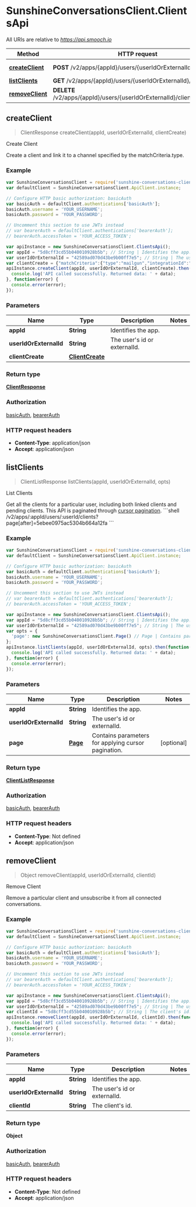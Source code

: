 # SunshineConversationsClient.ClientsApi

All URIs are relative to *https://api.smooch.io*

Method | HTTP request | Description
------------- | ------------- | -------------
[**createClient**](ClientsApi.md#createClient) | **POST** /v2/apps/{appId}/users/{userIdOrExternalId}/clients | Create Client
[**listClients**](ClientsApi.md#listClients) | **GET** /v2/apps/{appId}/users/{userIdOrExternalId}/clients | List Clients
[**removeClient**](ClientsApi.md#removeClient) | **DELETE** /v2/apps/{appId}/users/{userIdOrExternalId}/clients/{clientId} | Remove Client



## createClient

> ClientResponse createClient(appId, userIdOrExternalId, clientCreate)

Create Client

Create a client and link it to a channel specified by the matchCriteria.type.

### Example

```javascript
var SunshineConversationsClient = require('sunshine-conversations-client');
var defaultClient = SunshineConversationsClient.ApiClient.instance;

// Configure HTTP basic authorization: basicAuth
var basicAuth = defaultClient.authentications['basicAuth'];
basicAuth.username = 'YOUR_USERNAME';
basicAuth.password = 'YOUR_PASSWORD';

// Uncomment this section to use JWTs instead
// var bearerAuth = defaultClient.authentications['bearerAuth'];
// bearerAuth.accessToken = 'YOUR_ACCESS_TOKEN';

var apiInstance = new SunshineConversationsClient.ClientsApi();
var appId = "5d8cff3cd55b040010928b5b"; // String | Identifies the app.
var userIdOrExternalId = "42589ad070d43be9b00ff7e5"; // String | The user's id or externalId.
var clientCreate = {"matchCriteria":{"type":"mailgun","integrationId":"582dedf230e788746891281a","primary":true,"address":"steveb@channel5.com","subject":"New message from {appName}"},"confirmation":{"type":"immediate","message":{"author":{"type":"business","displayName":"Steve","avatarUrl":"https://www.gravatar.com/image.jpg"},"content":{"type":"text","text":"Hello!"},"metadata":{"lang":"en-ca"}}},"target":{"conversationId":"029c31f25a21b47effd7be90"}}; // ClientCreate | 
apiInstance.createClient(appId, userIdOrExternalId, clientCreate).then(function(data) {
  console.log('API called successfully. Returned data: ' + data);
}, function(error) {
  console.error(error);
});

```

### Parameters



Name | Type | Description  | Notes
------------- | ------------- | ------------- | -------------
 **appId** | **String**| Identifies the app. | 
 **userIdOrExternalId** | **String**| The user&#39;s id or externalId. | 
 **clientCreate** | [**ClientCreate**](ClientCreate.md)|  | 

### Return type

[**ClientResponse**](ClientResponse.md)

### Authorization

[basicAuth](../README.md#basicAuth), [bearerAuth](../README.md#bearerAuth)

### HTTP request headers

- **Content-Type**: application/json
- **Accept**: application/json


## listClients

> ClientListResponse listClients(appId, userIdOrExternalId, opts)

List Clients

Get all the clients for a particular user, including both linked clients and pending clients. This API is paginated through [cursor pagination](#section/Introduction/API-pagination-and-records-limits).  &#x60;&#x60;&#x60;shell /v2/apps/:appId/users/:userId/clients?page[after]&#x3D;5ebee0975ac5304b664a12fa &#x60;&#x60;&#x60; 

### Example

```javascript
var SunshineConversationsClient = require('sunshine-conversations-client');
var defaultClient = SunshineConversationsClient.ApiClient.instance;

// Configure HTTP basic authorization: basicAuth
var basicAuth = defaultClient.authentications['basicAuth'];
basicAuth.username = 'YOUR_USERNAME';
basicAuth.password = 'YOUR_PASSWORD';

// Uncomment this section to use JWTs instead
// var bearerAuth = defaultClient.authentications['bearerAuth'];
// bearerAuth.accessToken = 'YOUR_ACCESS_TOKEN';

var apiInstance = new SunshineConversationsClient.ClientsApi();
var appId = "5d8cff3cd55b040010928b5b"; // String | Identifies the app.
var userIdOrExternalId = "42589ad070d43be9b00ff7e5"; // String | The user's id or externalId.
var opts = {
  'page': new SunshineConversationsClient.Page() // Page | Contains parameters for applying cursor pagination.
};
apiInstance.listClients(appId, userIdOrExternalId, opts).then(function(data) {
  console.log('API called successfully. Returned data: ' + data);
}, function(error) {
  console.error(error);
});

```

### Parameters



Name | Type | Description  | Notes
------------- | ------------- | ------------- | -------------
 **appId** | **String**| Identifies the app. | 
 **userIdOrExternalId** | **String**| The user&#39;s id or externalId. | 
 **page** | [**Page**](.md)| Contains parameters for applying cursor pagination. | [optional] 

### Return type

[**ClientListResponse**](ClientListResponse.md)

### Authorization

[basicAuth](../README.md#basicAuth), [bearerAuth](../README.md#bearerAuth)

### HTTP request headers

- **Content-Type**: Not defined
- **Accept**: application/json


## removeClient

> Object removeClient(appId, userIdOrExternalId, clientId)

Remove Client

Remove a particular client and unsubscribe it from all connected conversations.

### Example

```javascript
var SunshineConversationsClient = require('sunshine-conversations-client');
var defaultClient = SunshineConversationsClient.ApiClient.instance;

// Configure HTTP basic authorization: basicAuth
var basicAuth = defaultClient.authentications['basicAuth'];
basicAuth.username = 'YOUR_USERNAME';
basicAuth.password = 'YOUR_PASSWORD';

// Uncomment this section to use JWTs instead
// var bearerAuth = defaultClient.authentications['bearerAuth'];
// bearerAuth.accessToken = 'YOUR_ACCESS_TOKEN';

var apiInstance = new SunshineConversationsClient.ClientsApi();
var appId = "5d8cff3cd55b040010928b5b"; // String | Identifies the app.
var userIdOrExternalId = "42589ad070d43be9b00ff7e5"; // String | The user's id or externalId.
var clientId = "5d8cff3cd55b040010928b5b"; // String | The client's id.
apiInstance.removeClient(appId, userIdOrExternalId, clientId).then(function(data) {
  console.log('API called successfully. Returned data: ' + data);
}, function(error) {
  console.error(error);
});

```

### Parameters



Name | Type | Description  | Notes
------------- | ------------- | ------------- | -------------
 **appId** | **String**| Identifies the app. | 
 **userIdOrExternalId** | **String**| The user&#39;s id or externalId. | 
 **clientId** | **String**| The client&#39;s id. | 

### Return type

**Object**

### Authorization

[basicAuth](../README.md#basicAuth), [bearerAuth](../README.md#bearerAuth)

### HTTP request headers

- **Content-Type**: Not defined
- **Accept**: application/json

